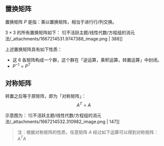 
## 置换矩阵
置换矩阵 $P$  是指：乘以置换矩阵，相当于进行行/列交换。

$3\times 3$  的所有置换矩阵如下：
![[不活跃主题/线性代数/方程组的消元法/_attachments/1667214531.9747388_image.png | 388]]

上述置换矩阵具有如下性质：

- 这 $6$  各矩阵构成一个群，这个群在「逆运算，乘积运算，转置运算」中封闭。
- $P^{-1} = P^{T}$ 


## 对称矩阵
转置之后等于原矩阵，即为「对称矩阵」：
$$A^{T} = A$$

示意图为：
![[不活跃主题/线性代数/方程组的消元法/_attachments/1667214532.310982_image.png | 147]]

> 注：根据对称矩阵的性质，任意矩阵 $A$  经过如下运算可以得到对称矩阵：
> $A^{T}A$ 

